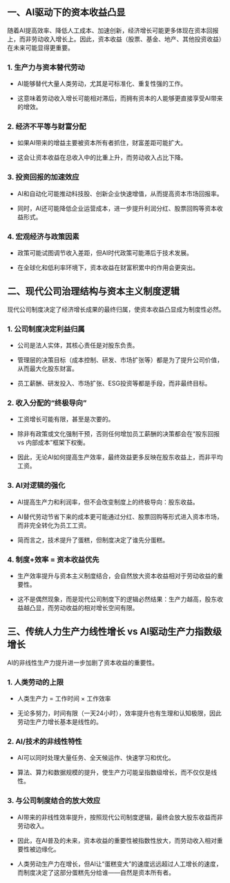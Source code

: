 ## 一、AI驱动下的资本收益凸显

随着AI提高效率、降低人工成本、加速创新，经济增长可能更多体现在资本回报上，而非劳动收入增长上。因此，资本收益（股票、基金、地产、其他投资收益）在未来可能显得更重要。

### 1. 生产力与资本替代劳动

- AI能够替代大量人类劳动，尤其是可标准化、重复性强的工作。

- 这意味着劳动收入增长可能相对滞后，而拥有资本的人能够更直接享受AI带来的增效。

### 2. 经济不平等与财富分配

- 如果AI带来的增益主要被资本所有者抓住，财富差距可能扩大。

- 这会让资本收益在总收入中的比重上升，而劳动收入占比下降。

### 3. 投资回报的加速效应

- AI和自动化可能推动科技股、创新企业快速增值，从而提高资本市场回报率。

- 同时，AI还可能降低企业运营成本，进一步提升利润分红、股票回购等资本收益形式。

### 4. 宏观经济与政策因素

- 政策可能试图调节收入差距，但AI时代政策可能滞后于技术发展。

- 在全球化和低利率环境下，资本收益在财富积累中的作用会更突出。

## 二、现代公司治理结构与资本主义制度逻辑

现代公司制度决定了经济增长成果的最终归属，使资本收益凸显成为制度性必然。

### 1. 公司制度决定利益归属

- 公司是法人实体，其核心责任是对股东负责。

- 管理层的决策目标（成本控制、研发、市场扩张等）都是为了提升公司价值，从而最大化股东财富。

- 员工薪酬、研发投入、市场扩张、ESG投资等都是手段，而非最终目标。

### 2. 收入分配的“终极导向”

- 工资增长可能有限，甚至是次要的。

- 除非有政策或文化强制干预，否则任何增加员工薪酬的决策都会在“股东回报 vs 内部成本”框架下权衡。

- 因此，无论AI如何提高生产效率，最终效益更多反映在股东收益上，而非平均工资。

### 3. AI对逻辑的强化

- AI提高生产力和利润率，但不会改变制度上的终极导向：股东收益。

- AI替代劳动节省下来的成本更可能通过分红、股票回购等形式进入资本市场，而非完全转化为员工工资。

- 简而言之，技术提升了蛋糕，但制度决定了谁先分蛋糕。

### 4. 制度+效率 = 资本收益优先

- 生产效率提升与资本主义制度结合，会自然放大资本收益相对于劳动收益的重要性。

- 这不是偶然现象，而是现代公司制度下的逻辑必然结果：生产力越高，股东收益越凸显，而劳动收益的相对增长空间有限。

## 三、传统人力生产力线性增长 vs AI驱动生产力指数级增长

AI的非线性生产力提升进一步加剧了资本收益的重要性。

### 1. 人类劳动的上限

- 人类生产力 = 工作时间 × 工作效率

- 无论多努力，时间有限（一天24小时），效率提升也有生理和认知极限，因此劳动生产力增长基本是线性的。

### 2. AI/技术的非线性特性

- AI可以同时处理大量任务、全天候运作、快速学习和优化。

- 算法、算力和数据规模的提升，使生产力可能呈指数级增长，而不仅仅是线性。

### 3. 与公司制度结合的放大效应

- AI带来的非线性效率提升，按照现代公司制度逻辑，最终会放大股东收益而非劳动收入。

- 因此，在AI普及的未来，资本收益的重要性被指数性放大，而劳动收入相对重要性被边缘化。

- 人类劳动生产力在增长，但AI让“蛋糕变大”的速度远远超过人工增长的速度，而制度决定了这部分蛋糕先分给谁——自然是资本所有者。